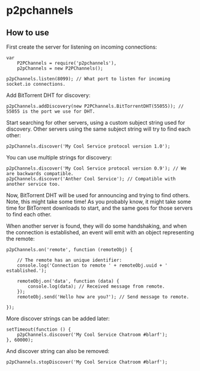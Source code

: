p2pchannels
===========


How to use
----------

First create the server for listening on incoming connections:

	var
		P2PChannels = require('p2pchannels'),
		p2pChannels = new P2PChannels();

	p2pChannels.listen(8099); // What port to listen for incoming socket.io connections.

Add BitTorrent DHT for discovery:

	p2pChannels.addDiscovery(new P2PChannels.BitTorrentDHT(55055)); // 55055 is the port we use for DHT.

Start searching for other servers, using a custom subject string used for discovery. Other servers using the same subject string will try to find each other:

	p2pChannels.discover('My Cool Service protocol version 1.0');

You can use multiple strings for discovery:

	p2pChannels.discover('My Cool Service protocol version 0.9'); // We are backwards compatible.
	p2pChannels.discover('Anther Cool Service'); // Compatible with another service too.

Now, BitTorrent DHT will be used for announcing and trying to find others. Note, this might take some time! As you probably know, it might take some time for BitTorrent downloads to start, and the same goes for those servers to find each other.

When another server is found, they will do some handshaking, and when the connection is established, an event will emit with an object representing the remote:

	p2pChannels.on('remote', function (remoteObj) {

		// The remote has an unique identifier:
		console.log('Connection to remote ' + remoteObj.uuid + ' established.');

		remoteObj.on('data', function (data) {
			console.log(data); // Received message from remote.
		});
		remoteObj.send('Hello how are you?'); // Send message to remote.

	});

More discover strings can be added later:

	setTimeout(function () {
		p2pChannels.discover('My Cool Service Chatroom #blarf');
	}, 60000);

And discover string can also be removed:

	p2pChannels.stopDiscover('My Cool Service Chatroom #blarf');


